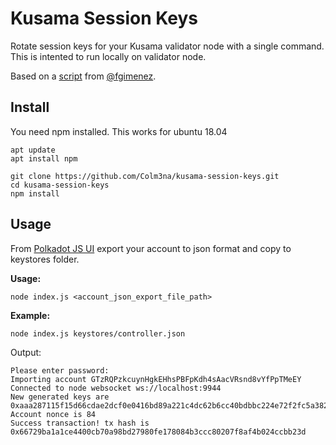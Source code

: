 # Kusama Session Keys

Rotate session keys for your Kusama validator node with a single command. This is intented to run locally on validator node.

Based on a [script](https://paste.ubuntu.com/p/MhKM8vjVcD/) from [@fgimenez](https://github.com/fgimenez).

## Install

You need npm installed. This works for ubuntu 18.04

```
apt update
apt install npm
```

```
git clone https://github.com/Colm3na/kusama-session-keys.git
cd kusama-session-keys
npm install
```

## Usage

From [Polkadot JS UI](https://polkadot.js.org/apps/#/accounts) export your account to json format and copy to keystores folder.

**Usage:**

```
node index.js <account_json_export_file_path>
```

**Example:**

```
node index.js keystores/controller.json
```

Output:

```
Please enter password:
Importing account GTzRQPzkcuynHgkEHhsPBFpKdh4sAacVRsnd8vYfPpTMeEY
Connected to node websocket ws://localhost:9944
New generated keys are 0xaaa287115f15d66cdae2dcf0e0416bd89a221c4dc62b6cc40bdbbc224e72f2fc5a382991d73337d051b95cd61a193fe2a4ab47087ed15d1d9e47fdd1eb8e390e94a682cbe5b5194bbba9d06a33e9c89d13ec05b0ac26bdb446d4521581bf1a2b4cfc4f58da7336c6728bcbc57f64d4189d02bc624de88c85f29331b1f7fad01a7692b9d4a4655fd4f49e624536f272bd1f564e2957eebfe8ae170b26c7507371
Account nonce is 84
Success transaction! tx hash is 0x66729ba1a1ce4400cb70a98bd27980fe178084b3ccc80207f8af4b024ccbb23d
```
